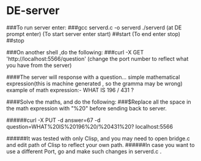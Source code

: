 # DE-server


###To run server enter:
###gcc serverd.c -o serverd
./serverd
(at DE prompt enter)
(To start server enter start)
##start
(To end enter stop)
##stop

###On another shell ,do the following:
###curl -X GET 'http://localhost:5566/question'
(change the port number to reflect what you have from the server)

####The server will response with a question... simple mathematical expression(this is machine generated , so the gramma may be wrong)
example of math expression:- WHAT IS 196 / 431 ?

####Solve the maths, and do the following:
###$Replace all the space in the math expression with "%20" before sending back to server.

######curl -X PUT -d answer=67 -d question=WHAT%20IS%20196%20/%20431%20? localhost:5566

######It was tested with only Clisp, and you may need to open bridge.c and edit path of Clisp to reflect your own path.
######In case you want to use a different Port, go and make such changes in serverd.c . 
 
